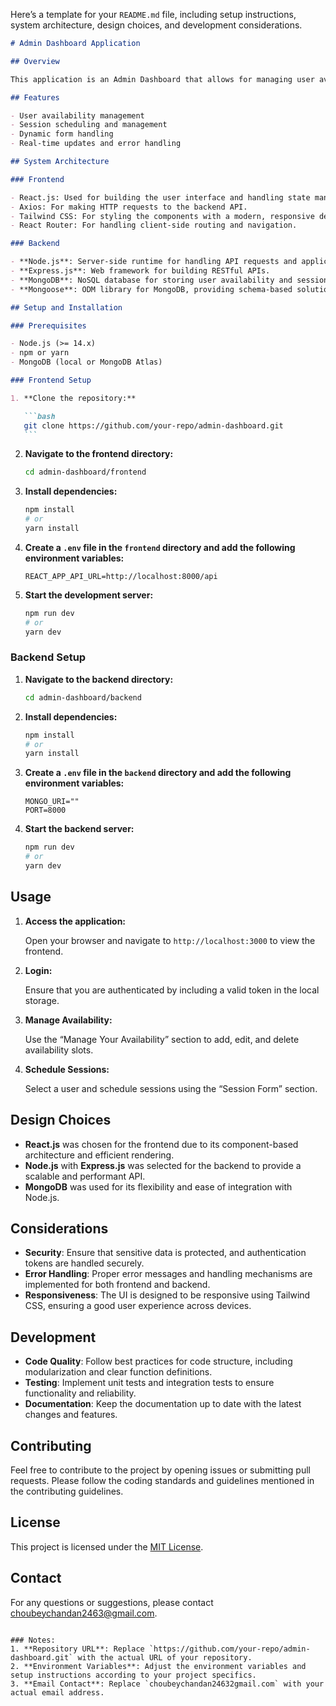 Here’s a template for your `README.md` file, including setup instructions, system architecture, design choices, and development considerations.

````markdown
# Admin Dashboard Application

## Overview

This application is an Admin Dashboard that allows for managing user availability and scheduling sessions. It is designed to handle user availability data and sessions efficiently with a user-friendly interface. The system supports adding, editing, and deleting availability, as well as scheduling and managing sessions.

## Features

- User availability management
- Session scheduling and management
- Dynamic form handling
- Real-time updates and error handling

## System Architecture

### Frontend

- React.js: Used for building the user interface and handling state management.
- Axios: For making HTTP requests to the backend API.
- Tailwind CSS: For styling the components with a modern, responsive design.
- React Router: For handling client-side routing and navigation.

### Backend

- **Node.js**: Server-side runtime for handling API requests and application logic.
- **Express.js**: Web framework for building RESTful APIs.
- **MongoDB**: NoSQL database for storing user availability and session data.
- **Mongoose**: ODM library for MongoDB, providing schema-based solutions.

## Setup and Installation

### Prerequisites

- Node.js (>= 14.x)
- npm or yarn
- MongoDB (local or MongoDB Atlas)

### Frontend Setup

1. **Clone the repository:**

   ```bash
   git clone https://github.com/your-repo/admin-dashboard.git
   ```
````

2. **Navigate to the frontend directory:**

   ```bash
   cd admin-dashboard/frontend
   ```

3. **Install dependencies:**

   ```bash
   npm install
   # or
   yarn install
   ```

4. **Create a `.env` file in the `frontend` directory and add the following environment variables:**

   ```
   REACT_APP_API_URL=http://localhost:8000/api
   ```

5. **Start the development server:**

   ```bash
   npm run dev
   # or
   yarn dev
   ```

### Backend Setup

1. **Navigate to the backend directory:**

   ```bash
   cd admin-dashboard/backend
   ```

2. **Install dependencies:**

   ```bash
   npm install
   # or
   yarn install
   ```

3. **Create a `.env` file in the `backend` directory and add the following environment variables:**

   ```
   MONGO_URI=""
   PORT=8000
   ```

4. **Start the backend server:**

   ```bash
   npm run dev
   # or
   yarn dev
   ```

## Usage

1. **Access the application:**

   Open your browser and navigate to `http://localhost:3000` to view the frontend.

2. **Login:**

   Ensure that you are authenticated by including a valid token in the local storage.

3. **Manage Availability:**

   Use the “Manage Your Availability” section to add, edit, and delete availability slots.

4. **Schedule Sessions:**

   Select a user and schedule sessions using the “Session Form” section.

## Design Choices

- **React.js** was chosen for the frontend due to its component-based architecture and efficient rendering.
- **Node.js** with **Express.js** was selected for the backend to provide a scalable and performant API.
- **MongoDB** was used for its flexibility and ease of integration with Node.js.

## Considerations

- **Security**: Ensure that sensitive data is protected, and authentication tokens are handled securely.
- **Error Handling**: Proper error messages and handling mechanisms are implemented for both frontend and backend.
- **Responsiveness**: The UI is designed to be responsive using Tailwind CSS, ensuring a good user experience across devices.

## Development

- **Code Quality**: Follow best practices for code structure, including modularization and clear function definitions.
- **Testing**: Implement unit tests and integration tests to ensure functionality and reliability.
- **Documentation**: Keep the documentation up to date with the latest changes and features.

## Contributing

Feel free to contribute to the project by opening issues or submitting pull requests. Please follow the coding standards and guidelines mentioned in the contributing guidelines.

## License

This project is licensed under the [MIT License](LICENSE).

## Contact

For any questions or suggestions, please contact [choubeychandan2463@gmail.com](mailto:your-email@example.com).

```

### Notes:
1. **Repository URL**: Replace `https://github.com/your-repo/admin-dashboard.git` with the actual URL of your repository.
2. **Environment Variables**: Adjust the environment variables and setup instructions according to your project specifics.
3. **Email Contact**: Replace `choubeychandan24632gmail.com` with your actual email address.

```
